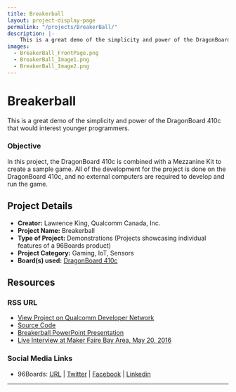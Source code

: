 ```yaml
---
title: Breakerball
layout: project-display-page
permalink: "/projects/BreakerBall/"
description: |-
    This is a great demo of the simplicity and power of the DragonBoard 410c that would interest younger programmers.
images:
  - BreakerBall_FrontPage.png
  - BreakerBall_Image1.png
  - BreakerBall_Image2.png
---
```

# Breakerball

This is a great demo of the simplicity and power of the DragonBoard 410c that would interest younger programmers.

### Objective

In this project, the DragonBoard 410c is combined with a Mezzanine Kit to create a sample game. All of the development for the project is done on the DragonBoard 410c, and no external computers are required to develop and run the game.

## Project Details

- **Creator:** Lawrence King, Qualcomm Canada, Inc.
- **Project Name:** Breakerball
- **Type of Project:** Demonstrations (Projects showcasing individual features of a 96Boards product)
- **Project Category:** Gaming, IoT, Sensors
- **Board(s) used:** [DragonBoard 410c](https://www.96boards.org/product/dragonboard410c/)

## Resources

### RSS URL

- [View Project on Qualcomm Developer Network](https://developer.qualcomm.com/project/breakerball)
- [Source Code](https://github.com/lawrencek52/Breakerball)
- [Breakerball PowerPoint Presentation](https://developer.qualcomm.com/download/project/breakerball.pdf)
- [Live Interview at Maker Faire Bay Area, May 20, 2016](https://www.youtube.com/embed/d_idsVu-f7I?rel=0&width=560&height=315&wmode=transparent&iframe=true&autoplay=1)

### Social Media Links

- 96Boards: [URL](https://www.96boards.org/) &#124; [Twitter](https://twitter.com/96boards) &#124; [Facebook](https://www.facebook.com/96Boards) &#124; [Linkedin](https://www.linkedin.com/showcase/6637095/)

***
